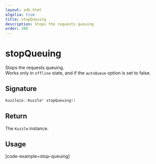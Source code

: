 ```yaml
---
layout: sdk.html
algolia: true
title: stopQueuing
description: Stops the requests queuing
order: 200
---
```


# stopQueuing
Stops the requests queuing.  
Works only in `offline` state, and if the `autoQueue` option is set to false.  

## Signature
```cpp
kuzzleio::Kuzzle* stopQueuing()
```

## Return

The `Kuzzle` instance.

## Usage

[code-example=stop-queuing]

